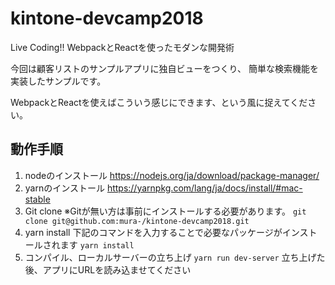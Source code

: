 # kintone-devcamp2018
Live Coding!! WebpackとReactを使ったモダンな開発術

今回は顧客リストのサンプルアプリに独自ビューをつくり、
簡単な検索機能を実装したサンプルです。

WebpackとReactを使えばこういう感じにできます、という風に捉えてください。

## 動作手順
1. nodeのインストール
  https://nodejs.org/ja/download/package-manager/
2. yarnのインストール
  https://yarnpkg.com/lang/ja/docs/install/#mac-stable
3. Git clone
  ※Gitが無い方は事前にインストールする必要があります。
  `git clone git@github.com:mura-/kintone-devcamp2018.git`
4. yarn install
  下記のコマンドを入力することで必要なパッケージがインストールされます
  `yarn install`
5. コンパイル、ローカルサーバーの立ち上げ
  `yarn run dev-server`
  立ち上げた後、アプリにURLを読み込ませてください

